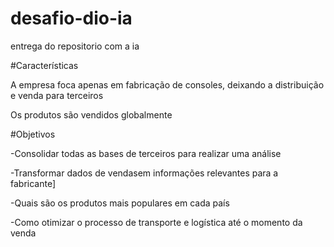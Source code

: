 # desafio-dio-ia
entrega do repositorio com a ia


#Características

A empresa foca apenas em fabricação de consoles, deixando a distribuição e venda para terceiros

Os produtos são vendidos globalmente

#Objetivos

 -Consolidar todas as bases de terceiros para realizar uma análise
 
 -Transformar dados de vendasem informações relevantes para a fabricante]
 
 -Quais são os produtos mais populares em cada país
 
 -Como otimizar o processo de transporte e logística até o momento da venda
 
